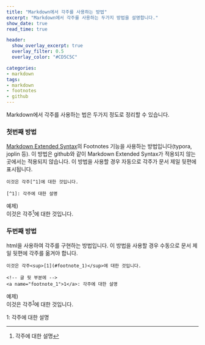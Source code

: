 ```yaml
---
title: "Markdown에서 각주를 사용하는 방법" 
excerpt: "Markdown에서 각주를 사용하는 두가지 방법을 설명합니다."
show_date: true
read_time: true

header:
  show_overlay_excerpt: true
  overlay_filter: 0.5
  overlay_color: "#CD5C5C"

categories: 
- markdown
tags: 
- markdown
- footnotes
- github
---
```


Markdown에서 각주를 사용하는 법은 두가지 정도로 정리할 수 있습니다.

### 첫번째 방법
[Markdown Extended Syntax](https://www.markdownguide.org/extended-syntax/)의 Footnotes 기능을 사용하는 방법입니다(typora, joplin 등). 이 방법은 github와 같이 Markdown Extended Syntax가 적용되지 않는 곳에서는 적용되지 않습니다. 이 방법을 사용할 경우 자동으로 각주가 문서 제일 뒷편에 표시됩니다.

```
이것은 각주[^1]에 대한 것입니다.

[^1]: 각주에 대한 설명
```
예제)</br>
이것은 각주[^1]에 대한 것입니다.

[^1]: 각주에 대한 설명

### 두번째 방법
html을 사용하여 각주를 구현하는 방법입니다. 이 방법을 사용할 경우 수동으로 문서 제일 뒷편에 각주를 옮겨야 합니다.

```
이것은 각주<sup>[1](#footnote_1)</sup>에 대한 것입니다.

<!-- 글 뒷 부분에 -->
<a name="footnote_1">1</a>: 각주에 대한 설명
```
예제)</br>
이것은 각주<sup>[1](#footnote_1)</sup>에 대한 것입니다.

<a name="footnote_1">1</a>: 각주에 대한 설명